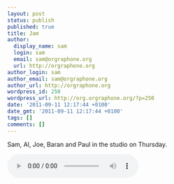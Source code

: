 ```yaml
---
layout: post
status: publish
published: true
title: Jam
author:
  display_name: sam
  login: sam
  email: sam@orgraphone.org
  url: http://orgraphone.org
author_login: sam
author_email: sam@orgraphone.org
author_url: http://orgraphone.org
wordpress_id: 250
wordpress_url: http://org.orgraphone.org/?p=250
date: '2011-09-11 12:17:44 +0100'
date_gmt: '2011-09-11 12:17:44 +0100'
tags: []
comments: []
---
```

<p>Sam, Al, Joe, Baran and Paul in the studio on Thursday.</p>
<p><audio controls="true" autobuffer="true"><br />
	<source src="http://media.param3.com/music/baron/jams/20110908_jam.ogg" /><br />
	<source src="http://media.param3.com/music/baron/jams/20110908_jam.mp3" /><br />
Download:<br />
	[<a href="http://media.param3.com/music/baron/jams/20110908_jam.ogg" title="Just me and my band, jamming in the studio (ogg)">ogg</a>]<br />
	[<a href="http://media.param3.com/music/baron/jams/20110908_jam.mp3" title="Just me and my band, jamming in the studio (mp3)">mp3</a>]<br />
</audio></p>
